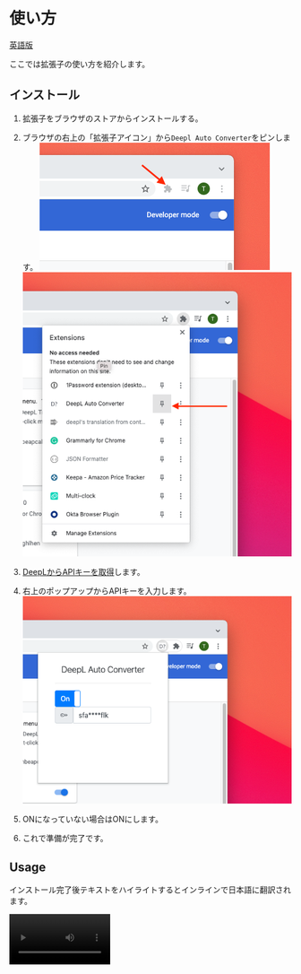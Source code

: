 # 使い方

[英語版](HOW_TO_USE.en.md)

ここでは拡張子の使い方を紹介します。

## インストール

1. 拡張子をブラウザのストアからインストールする。
1. ブラウザの右上の「拡張子アイコン」から`Deepl Auto Converter`をピンします。
![Kiku](../resource/img/browser-extension-icon.png)
![Kiku](../resource/img/pin-deepl-auto-converter.png)

1. [DeepLからAPIキーを取得][2]します。
1. 右上のポップアップからAPIキーを入力します。
![Kiku](../resource/img/open-deepl-auto-converter-popup.png)
1. ONになっていない場合はONにします。
1. これで準備が完了です。

## Usage

インストール完了後テキストをハイライトするとインラインで日本語に翻訳されます。

<video src='../resource/video/highlight.mov' width=180/>

翻訳を行いたくない場合でもハイライトしてしまう場合があります。これを防ぐために、右上のアイコンからDeepl Auto Converterを開き、ONをOFFに変更します。

[2]: https://www.deepl.com/


